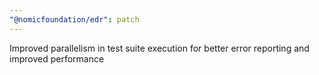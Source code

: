 ```yaml
---
"@nomicfoundation/edr": patch
---
```


Improved parallelism in test suite execution for better error reporting and improved performance
